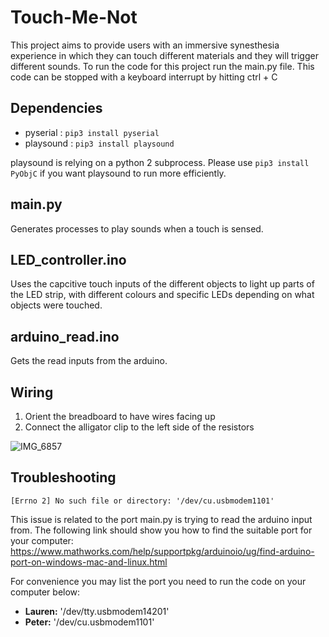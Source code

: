 # Touch-Me-Not
This project aims to provide users with an immersive synesthesia experience in which 
they can touch different materials and they will trigger different sounds. 
To run the code for this project run the main.py file. 
This code can be stopped with a keyboard interrupt by hitting ctrl + C
## Dependencies
- pyserial : ```pip3 install pyserial```
- playsound : ```pip3 install playsound```

playsound is relying on a python 2 subprocess. Please use `pip3 install PyObjC` if you want playsound to run more efficiently.
## main.py
Generates processes to play sounds when a touch is sensed.

## LED_controller.ino
Uses the capcitive touch inputs of the different objects to light up parts of the LED strip, with different colours and specific LEDs depending on what objects were touched. 

## arduino_read.ino
Gets the read inputs from the arduino. 

## Wiring
1. Orient the breadboard to have wires facing up 
2. Connect the alligator clip to the left side of the resistors

![IMG_6857](https://user-images.githubusercontent.com/88118932/190286986-9709f1e9-f6db-4a0d-9529-1fef5aa7de49.jpg)


## Troubleshooting
```[Errno 2] No such file or directory: '/dev/cu.usbmodem1101'```

This issue is related to the port main.py is trying to read the arduino input from. 
The following link should show you how to find the suitable port for your computer: 
https://www.mathworks.com/help/supportpkg/arduinoio/ug/find-arduino-port-on-windows-mac-and-linux.html 

For convenience you may list the port you need to run the code on your computer below:
- **Lauren:** '/dev/tty.usbmodem14201'
- **Peter:** '/dev/cu.usbmodem1101'
